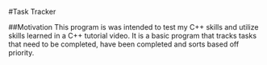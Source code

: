 #Task Tracker

##Motivation
This program is was intended to test my C++ skills and utilize skills learned in a C++ tutorial video. It is a basic program that tracks tasks that need to be completed, have been completed and sorts based off priority.